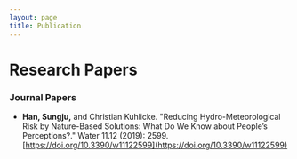 ```yaml
---
layout: page
title: Publication
---
```




# Research Papers

### Journal Papers

- **Han, Sungju,** and Christian Kuhlicke. "Reducing Hydro-Meteorological Risk by Nature-Based Solutions: What Do We Know about People’s Perceptions?." Water 11.12 (2019): 2599.[https://doi.org/10.3390/w11122599](https://doi.org/10.3390/w11122599)

